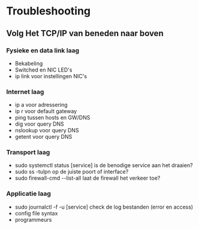 # Troubleshooting

## Volg Het TCP/IP van beneden naar boven

### Fysieke en data link laag

- Bekabeling
- Switched en NIC LED's
- ip link voor instellingen NIC's

### Internet laag

- ip a voor adressering
- ip r voor default gateway
- ping tussen hosts en GW/DNS
- dig voor query DNS
- nslookup voor query DNS
- getent voor query DNS

### Transport laag

- sudo systemctl status [service] is de benodige service aan het draaien?
- sudo ss -tulpn op de juiste poort of interface?
- sudo firewall-cmd --list-all laat de firewall het verkeer toe?

### Applicatie laag
- sudo journalctl -f -u [service] check de log bestanden (error en access)
- config file syntax
- programmeurs
